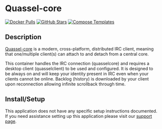 # Quassel-core

[![Docker Pulls](https://img.shields.io/docker/pulls/linuxserver/quassel-core?style=flat-square&color=607D8B&label=docker%20pulls&logo=docker)](https://hub.docker.com/r/linuxserver/quassel-core)
[![GitHub Stars](https://img.shields.io/github/stars/linuxserver/docker-quassel-core?style=flat-square&color=607D8B&label=github%20stars&logo=github)](https://github.com/linuxserver/docker-quassel-core)
[![Compose Templates](https://img.shields.io/static/v1?style=flat-square&color=607D8B&label=compose&message=templates)](https://github.com/GhostWriters/DockSTARTer/tree/main/compose/.apps/quasselcore)

## Description

[Quassel-core](http://quassel-irc.org/) is a modern, cross-platform, distributed
IRC client, meaning that one/multiple client(s) can attach to and detach from a
central core.

This container handles the IRC connection (quasselcore) and requires a desktop
client (quasselclient) to be used and configured. It is designed to be always on
and will keep your identity present in IRC even when your clients cannot be
online. Backlog (history) is downloaded by your client upon reconnection
allowing infinite scrollback through time.

## Install/Setup

This application does not have any specific setup instructions documented. If
you need assistance setting up this application please visit our
[support page](https://dockstarter.com/basics/support/).
